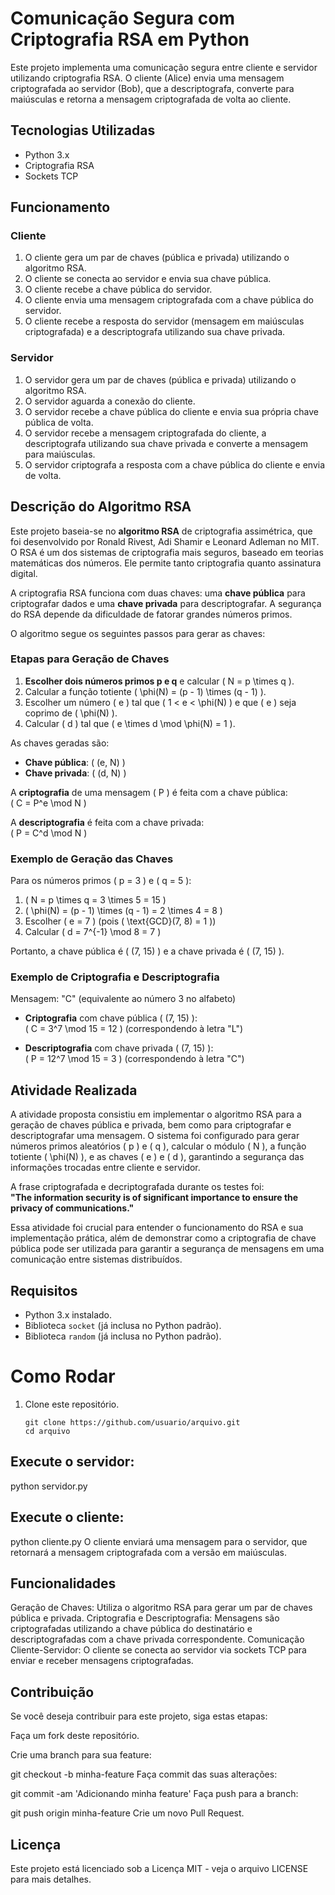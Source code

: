 # Comunicação Segura com Criptografia RSA em Python

Este projeto implementa uma comunicação segura entre cliente e servidor utilizando criptografia RSA. O cliente (Alice) envia uma mensagem criptografada ao servidor (Bob), que a descriptografa, converte para maiúsculas e retorna a mensagem criptografada de volta ao cliente.

## Tecnologias Utilizadas

- Python 3.x
- Criptografia RSA
- Sockets TCP

## Funcionamento

### Cliente

1. O cliente gera um par de chaves (pública e privada) utilizando o algoritmo RSA.
2. O cliente se conecta ao servidor e envia sua chave pública.
3. O cliente recebe a chave pública do servidor.
4. O cliente envia uma mensagem criptografada com a chave pública do servidor.
5. O cliente recebe a resposta do servidor (mensagem em maiúsculas criptografada) e a descriptografa utilizando sua chave privada.

### Servidor

1. O servidor gera um par de chaves (pública e privada) utilizando o algoritmo RSA.
2. O servidor aguarda a conexão do cliente.
3. O servidor recebe a chave pública do cliente e envia sua própria chave pública de volta.
4. O servidor recebe a mensagem criptografada do cliente, a descriptografa utilizando sua chave privada e converte a mensagem para maiúsculas.
5. O servidor criptografa a resposta com a chave pública do cliente e envia de volta.

## Descrição do Algoritmo RSA

Este projeto baseia-se no **algoritmo RSA** de criptografia assimétrica, que foi desenvolvido por Ronald Rivest, Adi Shamir e Leonard Adleman no MIT. O RSA é um dos sistemas de criptografia mais seguros, baseado em teorias matemáticas dos números. Ele permite tanto criptografia quanto assinatura digital.

A criptografia RSA funciona com duas chaves: uma **chave pública** para criptografar dados e uma **chave privada** para descriptografar. A segurança do RSA depende da dificuldade de fatorar grandes números primos.

O algoritmo segue os seguintes passos para gerar as chaves:

### Etapas para Geração de Chaves

1. **Escolher dois números primos p e q** e calcular \( N = p \times q \).
2. Calcular a função totiente \( \phi(N) = (p - 1) \times (q - 1) \).
3. Escolher um número \( e \) tal que \( 1 < e < \phi(N) \) e que \( e \) seja coprimo de \( \phi(N) \).
4. Calcular \( d \) tal que \( e \times d \mod \phi(N) = 1 \).

As chaves geradas são:

- **Chave pública**: \( (e, N) \)
- **Chave privada**: \( (d, N) \)

A **criptografia** de uma mensagem \( P \) é feita com a chave pública:  
\( C = P^e \mod N \)

A **descriptografia** é feita com a chave privada:  
\( P = C^d \mod N \)

### Exemplo de Geração das Chaves

Para os números primos \( p = 3 \) e \( q = 5 \):

1. \( N = p \times q = 3 \times 5 = 15 \)
2. \( \phi(N) = (p - 1) \times (q - 1) = 2 \times 4 = 8 \)
3. Escolher \( e = 7 \) (pois \( \text{GCD}(7, 8) = 1 \))
4. Calcular \( d = 7^{-1} \mod 8 = 7 \)

Portanto, a chave pública é \( (7, 15) \) e a chave privada é \( (7, 15) \).

### Exemplo de Criptografia e Descriptografia

Mensagem: "C" (equivalente ao número 3 no alfabeto)

- **Criptografia** com chave pública \( (7, 15) \):  
  \( C = 3^7 \mod 15 = 12 \) (correspondendo à letra "L")

- **Descriptografia** com chave privada \( (7, 15) \):  
  \( P = 12^7 \mod 15 = 3 \) (correspondendo à letra "C")

## Atividade Realizada

A atividade proposta consistiu em implementar o algoritmo RSA para a geração de chaves pública e privada, bem como para criptografar e descriptografar uma mensagem. O sistema foi configurado para gerar números primos aleatórios \( p \) e \( q \), calcular o módulo \( N \), a função totiente \( \phi(N) \), e as chaves \( e \) e \( d \), garantindo a segurança das informações trocadas entre cliente e servidor.

A frase criptografada e decriptografada durante os testes foi:  
**"The information security is of significant importance to ensure the privacy of communications."**

Essa atividade foi crucial para entender o funcionamento do RSA e sua implementação prática, além de demonstrar como a criptografia de chave pública pode ser utilizada para garantir a segurança de mensagens em uma comunicação entre sistemas distribuídos.

## Requisitos

- Python 3.x instalado.
- Biblioteca `socket` (já inclusa no Python padrão).
- Biblioteca `random` (já inclusa no Python padrão).

# Como Rodar

1. Clone este repositório.
   
   ```
   git clone https://github.com/usuario/arquivo.git
   cd arquivo
## Execute o servidor:


python servidor.py
## Execute o cliente:


python cliente.py
O cliente enviará uma mensagem para o servidor, que retornará a mensagem criptografada com a versão em maiúsculas.

## Funcionalidades
Geração de Chaves: Utiliza o algoritmo RSA para gerar um par de chaves pública e privada.
Criptografia e Descriptografia: Mensagens são criptografadas utilizando a chave pública do destinatário e descriptografadas com a chave privada correspondente.
Comunicação Cliente-Servidor: O cliente se conecta ao servidor via sockets TCP para enviar e receber mensagens criptografadas.
## Contribuição
Se você deseja contribuir para este projeto, siga estas etapas:

Faça um fork deste repositório.

Crie uma branch para sua feature:

git checkout -b minha-feature
Faça commit das suas alterações:


git commit -am 'Adicionando minha feature'
Faça push para a branch:


git push origin minha-feature
Crie um novo Pull Request.

## Licença
Este projeto está licenciado sob a Licença MIT - veja o arquivo LICENSE para mais detalhes.
